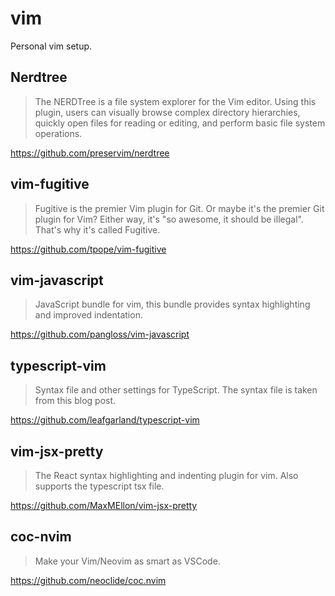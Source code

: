 # vim
Personal vim setup.

## Nerdtree

> The NERDTree is a file system explorer for the Vim editor. Using this plugin, users can visually browse complex directory hierarchies, quickly open files for reading or editing, and perform basic file system operations.

https://github.com/preservim/nerdtree

## vim-fugitive

> Fugitive is the premier Vim plugin for Git. Or maybe it's the premier Git plugin for Vim? Either way, it's "so awesome, it should be illegal". That's why it's called Fugitive.

https://github.com/tpope/vim-fugitive

## vim-javascript

> JavaScript bundle for vim, this bundle provides syntax highlighting and improved indentation.

https://github.com/pangloss/vim-javascript

## typescript-vim

> Syntax file and other settings for TypeScript. The syntax file is taken from this blog post.

https://github.com/leafgarland/typescript-vim

## vim-jsx-pretty

> The React syntax highlighting and indenting plugin for vim. Also supports the typescript tsx file.

https://github.com/MaxMEllon/vim-jsx-pretty

## coc-nvim

> Make your Vim/Neovim as smart as VSCode.

https://github.com/neoclide/coc.nvim


